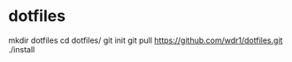 # dotfiles
mkdir dotfiles
cd dotfiles/
git init
git pull https://github.com/wdr1/dotfiles.git
./install 
